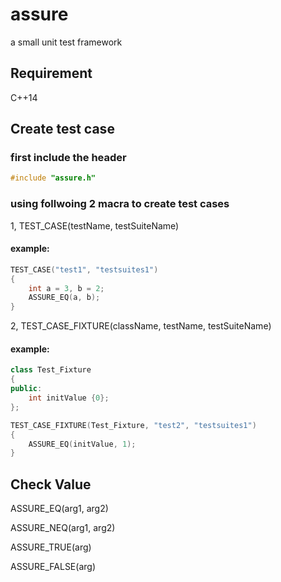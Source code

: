 # assure
a small unit test framework

## Requirement
C++14

## Create test case

### first include the header
```C++
#include "assure.h"
```

### using follwoing 2 macra to create test cases

1, TEST_CASE(testName, testSuiteName)
#### example: 
```C++
TEST_CASE("test1", "testsuites1")
{
    int a = 3, b = 2;
    ASSURE_EQ(a, b);
}
```

2, TEST_CASE_FIXTURE(className, testName, testSuiteName)
#### example:
```C++
class Test_Fixture
{
public:
    int initValue {0};
};

TEST_CASE_FIXTURE(Test_Fixture, "test2", "testsuites1")
{
    ASSURE_EQ(initValue, 1);
}
```

## Check Value
ASSURE_EQ(arg1, arg2)

ASSURE_NEQ(arg1, arg2)

ASSURE_TRUE(arg)

ASSURE_FALSE(arg)

